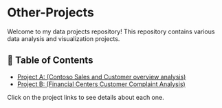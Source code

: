 # Other-Projects

Welcome to my data projects repository! This repository contains various data analysis and visualization projects.

## 📌 Table of Contents
- [Project A: (Contoso Sales and Customer overview analysis)](Project_A/README.md)
- [Project B: (Financial Centers Customer Complaint Analysis)](Project_B/README.md)

Click on the project links to see details about each one.
